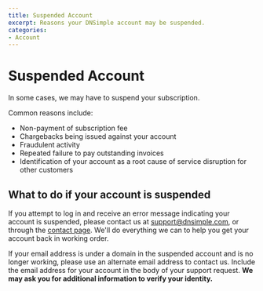 ```yaml
---
title: Suspended Account
excerpt: Reasons your DNSimple account may be suspended.
categories:
- Account
---
```


# Suspended Account

In some cases, we may have to suspend your subscription.

Common reasons include:

- Non-payment of subscription fee
- Chargebacks being issued against your account
- Fraudulent activity
- Repeated failure to pay outstanding invoices
- Identification of your account as a root cause of service disruption for other customers

## What to do if your account is suspended

If you attempt to log in and receive an error message indicating your account is suspended, please contact us at [support@dnsimple.com](mailto:support@dnsimple.com), or through the [contact page](https://dnsimple.com/contact). We'll do everything we can to help you get your account back in working order.

If your email address is under a domain in the suspended account and is no longer working, please use an alternate email address to contact us. Include the email address for your account in the body of your support request. **We may ask you for additional information to verify your identity.**
